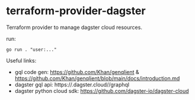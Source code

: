 # terraform-provider-dagster
Terraform provider to manage dagster cloud resources.

run:
```shell
go run . "user:..."
```

Useful links:
- gql code gen: https://github.com/Khan/genqlient & https://github.com/Khan/genqlient/blob/main/docs/introduction.md
- dagster gql api: https://<instance>.dagster.cloud/<deplyment>/graphql
- dagster python cloud sdk: https://github.com/dagster-io/dagster-cloud
